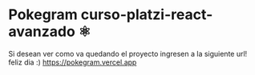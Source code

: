 # Pokegram curso-platzi-react-avanzado ⚛️
Si desean ver como va quedando el proyecto
ingresen a la siguiente url! feliz dia :)
https://pokegram.vercel.app
